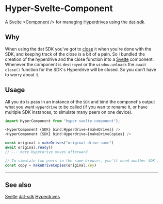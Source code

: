 # Hyper-Svelte-Component

A [Svelte](https://svelte.dev) <[Component](https://github.com/sveltejs/component-template) /> for managing [Hyperdrives](https://github.com/hypercore-protocol/hyperdrive) using the [dat-sdk](https://github.com/datproject/sdk).

## Why

When using the dat SDK you've got to [close](https://github.com/datproject/sdk#await-close) it when you're done with the SDK, and keeping track of the close is a bit of a pain. So I bundled the creation of the hyperdrive and the close function into a [Svelte](https://svelte.dev) component. Whenever the component is `destroyed` or the `window.unloads` the `await close()` function for the SDK's Hyperdrive will be closed. So you don't have to worry about it.

## Usage 

All you do is pass in an instance of the `SDK` and bind the componet's output what you want `Hyperdrive` to be called (if you wan to rename it, or have multiple SDK instances, to simulate many peers on one device).

```js
import HyperComponent from "hyper-svelte-component");

<HyperComponent {SDK} bind:Hyperdrive={makeDrives} />
<HyperComponent {SDK} bind:Hyperdrive={makeDriveCopies} />

const original = makeDrives("original-drive-name")
await original.ready()
// ... more Hyperdrive moves afterward

// To simulate two peers in the same browser, you'll need another SDK instance
const copy = makeDriveCopies(original.key)

```

---

## See also

[Svelte](https://svelte.dev)
[dat-sdk](https://github.com/datproject/sdk)
[Hyperdrives](https://github.com/hypercore-protocol/hyperdrive)